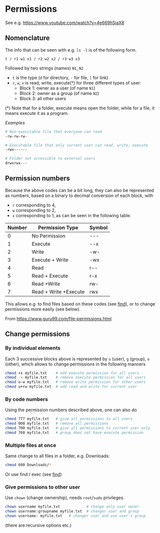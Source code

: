 # Permissions

See e.g. https://www.youtube.com/watch?v=4e669hSjaX8


## Nomenclature

The info that can be seen with e.g. `ls -l` is of the following form.

`t / r1 w1 x1 / r2 w2 x2 / r3 w3 x3`

Followed by two strings (names) `N1`, `N2`

- `t` is the type (`d` for directory, `-` for file, `l` for link)
- `r`, `w`, `x` is read, write, execute(*) for three different types of user:
    - Block 1: owner as a user (of name `N1`)
    - Block 2: owner as a group (of name `N2`)
    - Block 3: all other users

(*) Note that for a folder, execute means open the folder, while for a file, it means execute it as a program.

*Examples*

```bash
# Non-executable file that everyone can read
-rw-rw-rw-

# Executable file that only current user can read, write, execute
-rwx------

# Folder not accessible to external users
drwxrwx---
```

## Permission numbers

Because the above codes can be a bit long, they can also be represented as numbers, based on a binary to decimal conversion of each block, with
- `r` corresponding to 4,
- `w` corresponding to 2,
- `x` corresponding to 1,
as can be seen in the following table.

| Number | Permission Type | Symbol |
| ------ | --------------- | ------ |
| 0 | No Permission | --- |
| 1 | Execute | --x |
| 2 | Write | -w- |
| 3 | Execute + Write | -wx |
| 4 | Read | r-- |
| 5 | Read + Execute | r-x |
| 6 | Read +Write | rw- |
| 7 | Read + Write +Execute | rwx |

This allows e.g. to find files based on these codes (see [find](find.md)), or to change permissions more easily (see below).

From <https://www.guru99.com/file-permissions.html>


## Change permissions

### By individual elements

Each 3 successive blocks above is represented by `u` (user), `g` (group), `o` (other), which allows to change permissions in the following manners
```bash
chmod +x myfile.txt    # add execute permission for all users
chmod -x myfile.txt    # remove execute permission for all users
chmod o-w myfile.txt   # remove write permission for other users
chmod u+rw myfile.txt  # add read and write for current user
```

### By code numbers

Using the permission numbers described above, one can also do
```bash
chmod 777 myfile.txt   # give all permissions to all users
chmod 000 myfile.txt   # remove all permissions
chmod 700 myfile.txt   # give all permissions to current user only
chmod 760 myfile.txt   # group does not have execute permission
```

### Multiple files at once

Same change to all files in a folder, e.g. Downloads:
```bash
chmod 600 Downloads/*
```

Or use find / exec (see [find](find.md))


### Give permissions to other user

Use `chown` (change ownership), needs `root`/`sudo` privileges.

```bash
chown username myfile.txt            # change only user owner
chown username:groupname myfile.txt  # changer user and group
chown username: myfile.txt   # changer user and use user's group
```

(there are recursive options etc.)